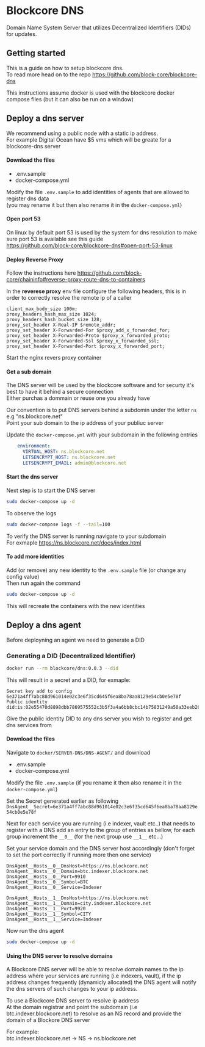 # Blockcore DNS

Domain Name System Server that utilizes Decentralized Identifiers (DIDs) for updates.  

## Getting started

This is a guide on how to setup blockcore dns.   
To read more head on to the repo https://github.com/block-core/blockcore-dns

This instructions assume docker is used with the blockcore docker compose files (but it can also be run on a window)

## Deploy a dns server

We recommend using a public node with a static ip address.  
For example Digital Ocean have $5 vms which will be greate for a blockcore-dns server

#### Download the files 

- .env.sample
- docker-compose.yml

Modify the file `.env.sample` to add identities of agents that are allowed to register dns data  
(you may rename it but then also rename it in the `docker-compose.yml`)

#### Open port 53

On linux by default port 53 is used by the system for dns resolution to make sure port 53 is available see this guide  
https://github.com/block-core/blockcore-dns#open-port-53-linux

#### Deploy Reverse Proxy

Follow the instructions here
https://github.com/block-core/chaininfo#reverse-proxy-route-dns-to-containers

In the **reverese proxy** env file configure the following headers, this is in order to correctly resolve the remote ip of a caller
```
client_max_body_size 100m;
proxy_headers_hash_max_size 1024;
proxy_headers_hash_bucket_size 128;
proxy_set_header X-Real-IP $remote_addr;
proxy_set_header X-Forwarded-For $proxy_add_x_forwarded_for;
proxy_set_header X-Forwarded-Proto $proxy_x_forwarded_proto;
proxy_set_header X-Forwarded-Ssl $proxy_x_forwarded_ssl;
proxy_set_header X-Forwarded-Port $proxy_x_forwarded_port;
```

Start the nginx revers proxy container

#### Get a sub domain

The DNS server will be used by the blockcore software and for securty it's best to have it behind a secure connection  
Either purchas a dommain or reuse one you already have

Our convention is to put DNS servers behind a subdomin under the letter `ns` e.g "ns.blockcore.net"  
Point your sub domain to the ip address of your publiuc server

Update the `docker-compose.yml` with your subdomain in the following entries

```yml
    environment:
      VIRTUAL_HOST: ns.blockcore.net
      LETSENCRYPT_HOST: ns.blockcore.net
      LETSENCRYPT_EMAIL: admin@blockcore.net
```

#### Start the dns server
Next step is to start the DNS server

```sh
sudo docker-compose up -d
``` 

To observe the logs 
```sh
sudo docker-compose logs -f --tail=100
``` 

To verify the DNS server is running navigate to your subdomain  
For exmaple https://ns.blockcore.net/docs/index.html

#### To add more identities 

Add (or remove) any new identity to the `.env.sample` file (or change any config value)  
Then run again the command

```sh
sudo docker-compose up -d
``` 

This will recreate the containers with the new identities

## Deploy a dns agent

Before deployning an agent we need to generate a DID

### Generating a DID (Decentralized Identifier)

```sh
docker run --rm blockcore/dns:0.0.3 --did
```

This will result in a secret and a DID, for exmaple:

```
Secret key add to config 6e371a4ff7abc88d961014e02c3e6f35cd645f6ea8ba78aa8129e54cb0e5e78f
Public identity did:is:02e55470d8898dbb7869575552c3b5f3a4a6bb8cbc14b75831249a50a33eeb2625
```

Give the public identity DID to any dns server you wish to register and get dns services from  

#### Download the files 

Navigate to `docker/SERVER-DNS/DNS-AGENT/` and download

- .env.sample
- docker-compose.yml

Modify the file `.env.sample` (if you rename it then also rename it in the `docker-compose.yml`)   

Set the Secret generated earlier as following `DnsAgent__Secret=6e371a4ff7abc88d961014e02c3e6f35cd645f6ea8ba78aa8129e54cb0e5e78f`

Next for each service you are running (i.e indexer, vault etc..) that needs to register with a DNS add an entry to the group of entries as bellow, for each group increment the `__0__` (for the next group use `__1__` etc...)

Set your service domain and the DNS server host accordingly (don't forget to set the port correctly if running more then one service)

```
DnsAgent__Hosts__0__DnsHost=https://ns.blockcore.net
DnsAgent__Hosts__0__Domain=btc.indexer.blockcore.net
DnsAgent__Hosts__0__Port=9910
DnsAgent__Hosts__0__Symbol=BTC
DnsAgent__Hosts__0__Service=Indexer

DnsAgent__Hosts__1__DnsHost=https://ns.blockcore.net
DnsAgent__Hosts__1__Domain=city.indexer.blockcore.net
DnsAgent__Hosts__1__Port=9920
DnsAgent__Hosts__1__Symbol=CITY
DnsAgent__Hosts__1__Service=Indexer
```

Now run the dns agent
```sh
sudo docker-compose up -d
``` 

#### Using the DNS server to resolve domains

A Blockcore DNS server will be able to resolve domain names to the ip address where your services are running (i.e indexers, vault), if the ip address changes frequently (dynamicly allocated) the DNS agent will notify the dns servers of such changes to your ip address.  

To use a Blockcore DNS server to resolve ip address  
At the domain registrar and point the subdomain (i.e btc.indexer.blockcore.net) to resolve as an NS record and provide the domain of a Blockore DNS server  

For example:  
btc.indexer.blockcore.net -> NS -> ns.blockcore.net


